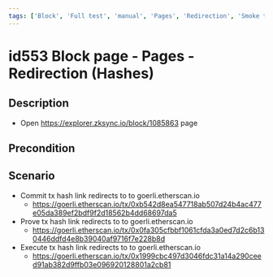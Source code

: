 ```yaml
---
tags: ['Block', 'Full test', 'manual', 'Pages', 'Redirection', 'Smoke test', 'To Automate', 'ZKF-2535', 'Active']
---
```


# id553 Block page - Pages - Redirection (Hashes)

## Description
  - Open https://explorer.zksync.io/block/1085863 page

## Precondition


## Scenario
- Commit tx hash link redirects to to goerli.etherscan.io
    - https://goerli.etherscan.io/tx/0xb542d8ea547718ab507d24b4ac477e05da389ef2bdf9f2d18562b4dd68697da5
- Prove tx hash link redirects to to goerli.etherscan.io
    - https://goerli.etherscan.io/tx/0x0fa305cfbbf1061cfda3a0ed7d2c6b130446ddfd4e8b39040af9716f7e228b8d
- Execute tx hash link redirects to to goerli.etherscan.io
    - https://goerli.etherscan.io/tx/0x1999cbc497d3046fdc31a14a290ceed91ab382d9ffb03e096920128801a2cb81
